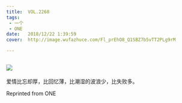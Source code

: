 ```yaml
---
title:	VOL.2268
tags:
 - 一个
 - ONE
date:	2018/12/22 1:39:59
cover:	http://image.wufazhuce.com/Fl_prEhO8_Q1SBZ7b5vTT2PLg9rM

---
```

![](http://image.wufazhuce.com/Fl_prEhO8_Q1SBZ7b5vTT2PLg9rM)
---

爱情比忘却厚，比回忆薄，比潮湿的波浪少，比失败多。
 
Reprinted from ONE
